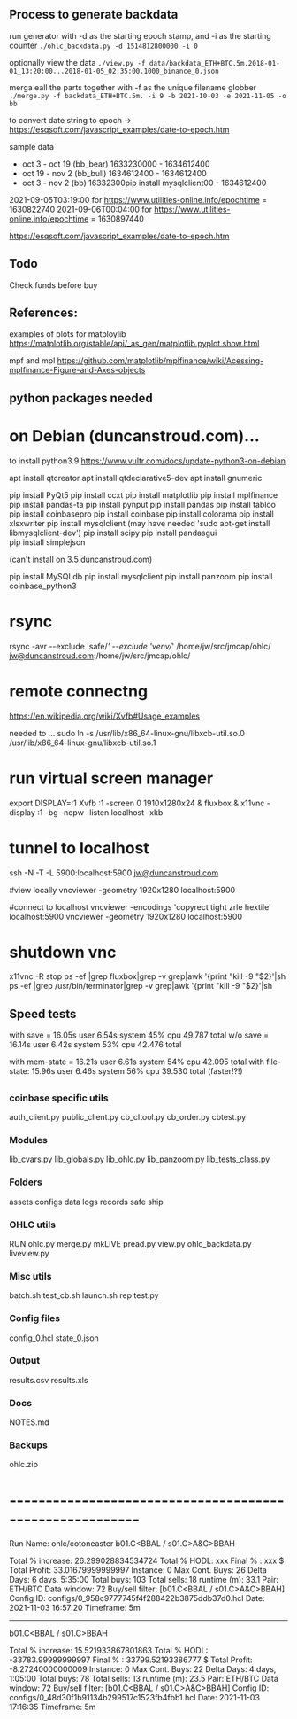 ## Process to generate backdata

run generator with -d as the starting epoch stamp, and -i as the starting counter
`./ohlc_backdata.py -d 1514812800000 -i 0`

optionally view the data
`./view.py -f data/backdata_ETH+BTC.5m.2018-01-01_13:20:00...2018-01-05_02:35:00.1000_binance_0.json`

merga eall the parts together with -f as the unique filename globber
`./merge.py -f backdata_ETH+BTC.5m. -i 9 -b 2021-10-03 -e 2021-11-05 -o bb `


to convert date string to epoch -> https://esqsoft.com/javascript_examples/date-to-epoch.htm

sample data
- oct  3 - oct 19 (bb_bear) 1633230000 - 1634612400
- oct 19 - nov  2 (bb_bull) 1634612400 - 1634612400
- oct  3 - nov  2 (bb)      16332300pip install mysqlclient00 - 1634612400

2021-09-05T03:19:00 for https://www.utilities-online.info/epochtime = 1630822740
2021-09-06T00:04:00 for https://www.utilities-online.info/epochtime = 1630897440

https://esqsoft.com/javascript_examples/date-to-epoch.htm







## Todo
Check funds before buy


## References:

examples of plots for matploylib
https://matplotlib.org/stable/api/_as_gen/matplotlib.pyplot.show.html

mpf and mpl
https://github.com/matplotlib/mplfinance/wiki/Acessing-mplfinance-Figure-and-Axes-objects



## python packages needed

# on Debian (duncanstroud.com)...
to install python3.9
https://www.vultr.com/docs/update-python3-on-debian

apt install qtcreator
apt install qtdeclarative5-dev
apt install gnumeric


pip install PyQt5
pip install ccxt
pip install matplotlib
pip install mplfinance
pip install pandas-ta
pip install pynput
pip install pandas
pip install tabloo
pip install coinbasepro
pip install coinbase
pip install colorama
pip install xlsxwriter
pip install mysqlclient (may have needed 'sudo apt-get install libmysqlclient-dev')
pip install scipy
pip install pandasgui   
pip install simplejson

(can't install on 3.5 duncanstroud.com)

pip install MySQLdb
pip install mysqlclient
pip install panzoom
pip install coinbase_python3

# rsync
rsync -avr --exclude 'safe/*' --exclude 'venv/*' /home/jw/src/jmcap/ohlc/ jw@duncanstroud.com:/home/jw/src/jmcap/ohlc/

# remote connectng

https://en.wikipedia.org/wiki/Xvfb#Usage_examples

needed to ...
sudo ln -s /usr/lib/x86_64-linux-gnu/libxcb-util.so.0 /usr/lib/x86_64-linux-gnu/libxcb-util.so.1

# run virtual screen manager
export DISPLAY=:1
Xvfb :1 -screen 0 1910x1280x24 &
fluxbox &
x11vnc -display :1 -bg -nopw -listen localhost -xkb

# tunnel to localhost
ssh -N -T -L 5900:localhost:5900 jw@duncanstroud.com

#view locally 
vncviewer -geometry 1920x1280 localhost:5900

#connect to localhost
vncviewer -encodings 'copyrect tight zrle hextile' localhost:5900
vncviewer -geometry 1920x1280 localhost:5900


# shutdown vnc
x11vnc -R stop
ps -ef |grep fluxbox|grep -v grep|awk '{print "kill -9 "$2}'|sh
ps -ef |grep /usr/bin/terminator|grep -v grep|awk '{print "kill -9 "$2}'|sh

## Speed tests
with save = 16.05s user 6.54s system 45% cpu 49.787 total
w/o save =  16.14s user 6.42s system 53% cpu 42.476 total

with mem-state = 16.21s user 6.61s system 54% cpu 42.095 total
with file-state: 15.96s user 6.46s system 56% cpu 39.530 total  (faster!?!)


##
### coinbase specific utils
auth_client.py
public_client.py
cb_cltool.py
cb_order.py
cbtest.py

### Modules
lib_cvars.py
lib_globals.py
lib_ohlc.py
lib_panzoom.py
lib_tests_class.py

### Folders
assets
configs
data
logs
records
safe
ship

### OHLC utils
RUN
ohlc.py
merge.py
mkLIVE
pread.py
view.py
ohlc_backdata.py
liveview.py

### Misc utils
batch.sh
test_cb.sh
launch.sh
rep
test.py

### Config files
config_0.hcl
state_0.json

### Output
results.csv
results.xls

### Docs
NOTES.md

### Backups
ohlc.zip





# --------------------------------------------------------
Run Name: ohlc/cotoneaster
b01.C<BBAL / s01.C>A&C>BBAH

Total % increase: 26.299028834534724
Total % HODL: xxx
Final % : xxx
$ Total Profit: 33.01679999999997
Instance: 0
Max Cont. Buys: 26
Delta Days: 6 days, 5:35:00
Total buys: 103
Total sells: 18
runtime (m): 33.1
Pair: ETH/BTC
Data window: 72
Buy/sell filter: [b01.C<BBAL / s01.C>A&C>BBAH]
Config ID: configs/0_958c9777745f4f288422b3875ddb37d0.hcl
Date: 2021-11-03 16:57:20
Timeframe: 5m


-----------------
b01.C<BBAL / s01.C>BBAH

Total % increase: 15.521933867801863
Total % HODL: -33783.99999999997
Final % : 33799.52193386777
$ Total Profit: -8.27240000000009
Instance: 0
Max Cont. Buys: 22
Delta Days: 4 days, 1:05:00
Total buys: 78
Total sells: 13
runtime (m): 23.5
Pair: ETH/BTC
Data window: 72
Buy/sell filter: [b01.C<BBAL / s01.C>A&C>BBAH]
Config ID: configs/0_48d30f1b91134b299517c1523fb4fbb1.hcl
Date: 2021-11-03 17:16:35
Timeframe: 5m
